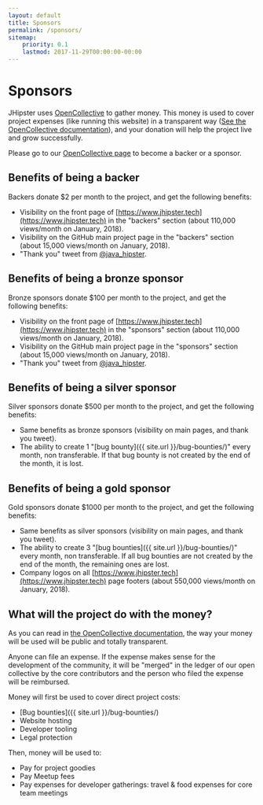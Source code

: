 ```yaml
---
layout: default
title: Sponsors
permalink: /sponsors/
sitemap:
    priority: 0.1
    lastmod: 2017-11-29T00:00:00-00:00
---
```

# <i class="fa fa-usd"></i> Sponsors

JHipster uses [OpenCollective](https://opencollective.com/generator-jhipster) to gather money. This money is used to cover project expenses (like running this website) in a transparent way ([See the OpenCollective documentation](https://opencollective.com/learn-more)), and your donation will help the project live and grow successfully.

Please go to our [OpenCollective page](https://opencollective.com/generator-jhipster) to become a backer or a sponsor.

## Benefits of being a backer

Backers donate $2 per month to the project, and get the following benefits:

- Visibility on the front page of [https://www.jhipster.tech](https://www.jhipster.tech) in the "backers" section (about 110,000 views/month on January, 2018).
- Visibility on the GitHub main project page in the "backers" section (about 15,000 views/month on January, 2018).
- "Thank you" tweet from [@java_hipster](https://twitter.com/java_hipster).

## Benefits of being a bronze sponsor

Bronze sponsors donate $100 per month to the project, and get the following benefits:

- Visibility on the front page of [https://www.jhipster.tech](https://www.jhipster.tech) in the "sponsors" section (about 110,000 views/month on January, 2018).
- Visibility on the GitHub main project page in the "sponsors" section (about 15,000 views/month on January, 2018).
- "Thank you" tweet from [@java_hipster](https://twitter.com/java_hipster).

## Benefits of being a silver sponsor

Silver sponsors donate $500 per month to the project, and get the following benefits:

- Same benefits as bronze sponsors (visibility on main pages, and thank you tweet).
- The ability to create 1 "[bug bounty]({{ site.url }}/bug-bounties/)" every month, non transferable. If that bug bounty is not created by the end of the month, it is lost.

## Benefits of being a gold sponsor

Gold sponsors donate $1000 per month to the project, and get the following benefits:

- Same benefits as silver sponsors (visibility on main pages, and thank you tweet).
- The ability to create 3 "[bug bounties]({{ site.url }}/bug-bounties/)" every month, non transferable. If all bug bounties are not created by the end of the month, the remaining ones are lost.
- Company logos on all [https://www.jhipster.tech](https://www.jhipster.tech) page footers (about 550,000 views/month on January, 2018).

## What will the project do with the money?

As you can read in [the OpenCollective documentation](https://opencollective.com/learn-more), the way your money will be used will be public and totally transparent.

Anyone can file an expense. If the expense makes sense for the development of the community, it will be "merged" in the ledger of our open collective by the core contributors and the person who filed the expense will be reimbursed.

Money will first be used to cover direct project costs:

- [Bug bounties]({{ site.url }}/bug-bounties/)
- Website hosting
- Developer tooling
- Legal protection

Then, money will be used to:

- Pay for project goodies
- Pay Meetup fees
- Pay expenses for developer gatherings: travel & food expenses for core team meetings
